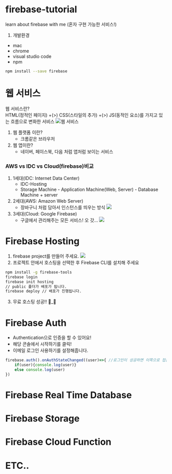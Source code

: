 # firebase-tutorial
learn about firebase with me (혼자 구현 가능한 서비스!)
1. 개발환경
- mac
- chrome
- visual studio code
- npm
```bash
npm install --save firebase
```
# 웹 서비스
웹 서비스란?<br/>
HTML(정적인 페이지) +(>) CSS(스타일의 추가) +(>) JS(동적인 요소)를 가지고 있는 흐름으로 변화한 서비스
![웹 서비스](https://i.ibb.co/C0LFvk5/2021-03-21-11-57-50.png)

1. 웹 플랫폼 이란?
    - 크롬같은 브라우저
2. 웹 앱이란?
    - 네이버, 페이스북, 다음 처럼 앱처럼 보이는 서비스

### AWS vs IDC vs Cloud(firebase)비교
1. 1세대(IDC: Internet Data Center)
    - IDC-Hosting
    - Storage Machine - Application Machine(Web, Server) - Database Machine + server
2. 2세대(AWS: Amazon Web Server)
    - 장바구니 처럼 담아서 인스턴스를 띄우는 방식
    ![](https://i.ibb.co/YPFhsfK/2021-03-22-12-06-20.png)
3. 3세대(Cloud: Google Firebase)
    - 구글에서 관리해주는 모든 서비스! 오 갓...
    ![](https://i.ibb.co/K6Hs7gg/2021-03-22-12-11-29.png)


# Firebase Hosting
1. firebase project를 만들어 주세요.
![](https://i.ibb.co/d4PhtMd/2021-03-22-12-19-03.png)
2. 프로젝트 안에서 호스팅을 선택한 후 Firebase CLI를 설치해 주세요
```bash
npm install -g firebase-tools
firebase login
firebase init hosting
// public 폴더가 배포가 됩니다.
firebase deploy // 배포가 진행됩니다.
```
3. 무료 호스팅 성공!! 🌟_🌟
# Firebase Auth
- Authentication으로 인증을 할 수 있어요!
- 해당 콘솔에서 시작하기를 클릭!
- 이메일 로그인 사용하기를 설정해줍니다.
```js
firebase.auth().onAuthStateChanged((user)=>{ //로그인이 성공하면 이쪽으로 접근이 됩니다.
    if(user){console.log(user)}
    else console.log(user)
})
```
# Firebase Real Time Database
# Firebase Storage
# Firebase Cloud Function
# ETC..
